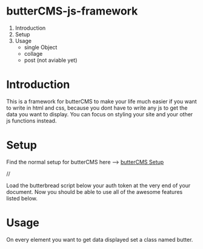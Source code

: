 # butterCMS-js-framework

1. Introduction
2. Setup
3. Usage
    - single Object
    - collage
    - post (not aviable yet)


# **Introduction**

This is a framework for butterCMS to make your life much easier if you want to write
in html and css, because you dont have to write any js to get the data you want to display. You can focus on styling your site and your other js functions instead.


# **Setup**

Find the normal setup for butterCMS here --> [butterCMS Setup](https://buttercms.com/docs/api-client/javascript)

//

Load the butterbread script below your auth token at the very end of your document.
Now you should be able to use all of the awesome features listed below.


# **Usage**

On every element you want to get data displayed set a class named butter.

